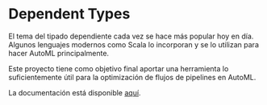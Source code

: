 # Dependent Types

El tema del tipado dependiente cada vez se hace más popular hoy en día. Algunos lenguajes modernos como Scala lo incorporan y se lo utilizan para hacer AutoML principalmente.

Este proyecto tiene como objetivo final aportar una herramienta lo suficientemente útil para la optimización de flujos de pipelines en AutoML.

La documentación está disponible [aquí](./docs/introduction.md).
